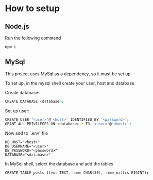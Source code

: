 # How to setup

## Node.js

Run the following command
```sh
npm i
```

## MySql

This project uses MySql as a dependency, so it must be set up

To set up, in the mysql shell create your user, host and database. 

Create database:
```sh
CREATE DATABASE <database>;
```

Set up user:
```sh
CREATE USER '<user>'@'<host>' IDENTIFIED BY '<password>';
GRANT ALL PRIVILEGES ON <database>.* TO '<user>'@'<host>';
```

Now add to `.env' file
```
DB_HOST="<host>"
DB_USERNAME="<user>"
DB_PASSWORD="<password>"
DATABASE="<database>"
```

In MySql shell, select the database and add the tables
```sh
CREATE TABLE posts (text TEXT, name CHAR(30), time_millis BIGINT);
```
